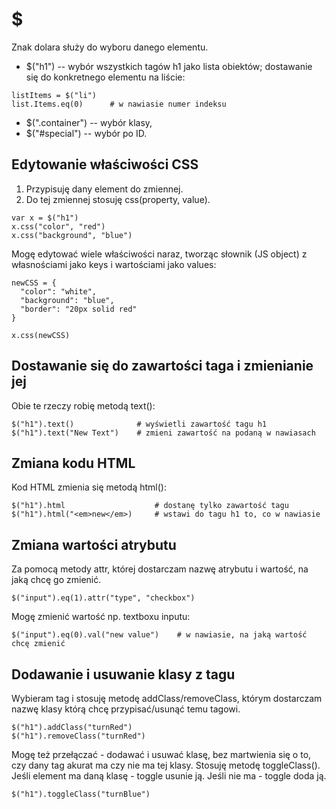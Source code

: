 # $  
Znak dolara służy do wyboru danego elementu.  
- $("h1") -- wybór wszystkich tagów h1 jako lista obiektów; dostawanie się do konkretnego elementu na liście:  
```
listItems = $("li")
list.Items.eq(0)      # w nawiasie numer indeksu
```      
- $(".container") -- wybór klasy,  
- $("#special") -- wybór po ID.  
  
## Edytowanie właściwości CSS  
1. Przypisuję dany element do zmiennej.  
2. Do tej zmiennej stosuję css(property, value).  
```
var x = $("h1")
x.css("color", "red")
x.css("background", "blue")
```  
  
Mogę edytować wiele właściwości naraz, tworząc słownik (JS object) z własnościami jako keys i wartościami jako values:  
```
newCSS = {
  "color": "white",
  "background": "blue",
  "border": "20px solid red"
}

x.css(newCSS)
```  
  
## Dostawanie się do zawartości taga i zmienianie jej  
Obie te rzeczy robię metodą text():  
```
$("h1").text()              # wyświetli zawartość tagu h1
$("h1").text("New Text")    # zmieni zawartość na podaną w nawiasach
```
  
## Zmiana kodu HTML  
Kod HTML zmienia się metodą html():  
```
$("h1").html                    # dostanę tylko zawartość tagu
$("h1").html("<em>new</em>)     # wstawi do tagu h1 to, co w nawiasie
```
  
## Zmiana wartości atrybutu  
Za pomocą metody attr, której dostarczam nazwę atrybutu i wartość, na jaką chcę go zmienić.  
```
$("input").eq(1).attr("type", "checkbox")
```
Mogę zmienić wartość np. textboxu inputu:  
```
$("input").eq(0).val("new value")    # w nawiasie, na jaką wartość chcę zmienić
```  
  
## Dodawanie i usuwanie klasy z tagu  
Wybieram tag i stosuję metodę addClass/removeClass, którym dostarczam nazwę klasy którą chcę przypisać/usunąć temu tagowi.  
```
$("h1").addClass("turnRed")
$("h1").removeClass("turnRed")
```
Mogę też przełączać - dodawać i usuwać klasę, bez martwienia się o to, czy dany tag akurat ma czy nie ma tej klasy. Stosuję metodę toggleClass(). Jeśli element ma daną klasę - toggle usunie ją. Jeśli nie ma - toggle doda ją.  
```
$("h1").toggleClass("turnBlue")
```
